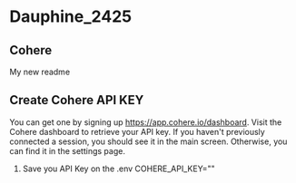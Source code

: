 # Dauphine_2425

## Cohere
My new readme 



## Create Cohere API KEY
You can get one by signing up https://app.cohere.io/dashboard. Visit the Cohere dashboard to retrieve your API key. If you haven't previously connected a session, you should see it in the main screen. Otherwise, you can find it in the settings page.

1. Save you API Key on the .env COHERE_API_KEY=""

